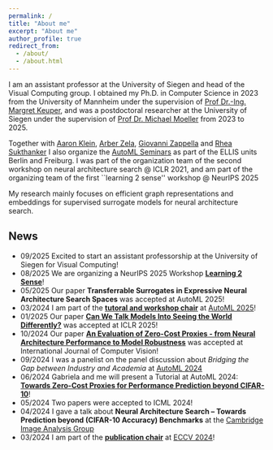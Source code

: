 ```yaml
---
permalink: /
title: "About me"
excerpt: "About me"
author_profile: true
redirect_from: 
  - /about/
  - /about.html
---
```


I am an assistant professor at the University of Siegen and head of the Visual Computing group. I obtained my Ph.D. in Computer Science in 2023 from the University of Mannheim under the supervision of [Prof Dr.-Ing. Margret Keuper](https://www.uni-mannheim.de/dws/people/professors/prof-dr-ing-margret-keuper/), and was a postdoctoral researcher at the University of Siegen under the supervision of [Prof Dr. Michael Moeller](https://www.vsa.informatik.uni-siegen.de/en) from 2023 to 2025.

 
Together with [Aaron Klein](https://aaronkl.github.io/), [Arber Zela](https://ml.informatik.uni-freiburg.de/profile/zela/), [Giovanni Zappella](https://giovannizappella.github.io/) and [Rhea Sukthanker](https://ml.informatik.uni-freiburg.de/profile/sukthanker/) I also organize the [AutoML Seminars](
https://automl-seminars.github.io/) as part of the ELLIS units Berlin and Freiburg. I was part of the organization team of the second workshop on neural architecture search @ ICLR 2021, and am part of the organizing team of the first ``learning 2 sense'' workshop @ NeurIPS 2025

My research mainly focuses on efficient graph representations and embeddings for supervised surrogate models for neural architecture search.


News
---
* 09/2025 Excited to start an assistant professorship at the University of Siegen for Visual Computing!
* 08/2025 We are organizing a NeurIPS 2025 Workshop [**Learning 2 Sense**](https://sites.google.com/view/l2s-workshop/home)!
* 05/2025 Our paper **Transferrable Surrogates in Expressive Neural Architecture Search Spaces** was accepted at AutoML 2025!
* 03/2024 I am part of the [**tutoral and workshop chair**](https://2025.automl.cc/organizers/) at [AutoML 2025](https://2025.automl.cc)!
* 01/2025 Our paper [**Can We Talk Models Into Seeing the World Differently?**](https://openreview.net/pdf?id=iVMcYxTiVM) was accepted at ICLR 2025!
* 10/2024 Our paper [**An Evaluation of Zero-Cost Proxies - from Neural Architecture Performance to Model Robustness**](https://link.springer.com/article/10.1007/s11263-024-02265-7?utm_source=rct_congratemailt&utm_medium=email&utm_campaign=oa_20241209&utm_content=10.1007%2Fs11263-024-02265-7#citeas) was accepted at International Journal of Computer Vision!
* 09/2024 I was a panelist on the panel discussion about *Bridging the Gap between Industry and Academia* at [AutoML 2024](https://2024.automl.cc/)
* 06/2024 Gabriela and me will present a Tutorial at AutoML 2024: [**Towards Zero-Cost Proxies for Performance Prediction beyond CIFAR-10**](https://2024.automl.cc/?page_id=1634)!
* 05/2024 Two papers were accepted to ICML 2024!
* 04/2024 I gave a talk about **Neural Architecture Search – Towards Prediction beyond (CIFAR-10 Accuracy) Benchmarks**  at the [Cambridge Image Analysis Group](http://www.damtp.cam.ac.uk/research/cia/)
* 03/2024 I am part of the [**publication chair**](https://eccv.ecva.net/Conferences/2024/Committees) at [ECCV 2024](https://eccv.ecva.net/)!
